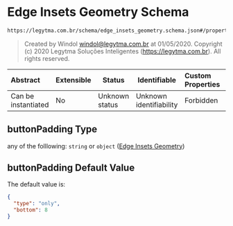 # Edge Insets Geometry Schema

```txt
https://legytma.com.br/schema/edge_insets_geometry.schema.json#/properties/buttonPadding
```




> Created by Windol [windol@legytma.com.br](mailto:windol@legytma.com.br) at 01/05/2020.
> Copyright (c) 2020 Legytma Soluções Inteligentes (<https://legytma.com.br>). All rights reserved.
>

| Abstract            | Extensible | Status         | Identifiable            | Custom Properties | Additional Properties | Access Restrictions | Defined In                                                                                                |
| :------------------ | ---------- | -------------- | ----------------------- | :---------------- | --------------------- | ------------------- | --------------------------------------------------------------------------------------------------------- |
| Can be instantiated | No         | Unknown status | Unknown identifiability | Forbidden         | Allowed               | none                | [button_bar_theme_data.schema.json\*](../schema/button_bar_theme_data.schema.json "open original schema") |

## buttonPadding Type

any of the folllowing: `string` or `object` ([Edge Insets Geometry](button_bar_theme_data-properties-edge-insets-geometry.md))

## buttonPadding Default Value

The default value is:

```json
{
  "type": "only",
  "bottom": 8
}
```
